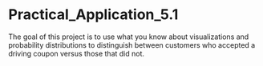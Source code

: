 # Practical_Application_5.1
The goal of this project is to use what you know about visualizations and probability distributions to distinguish between customers who accepted a driving coupon versus those that did not.
